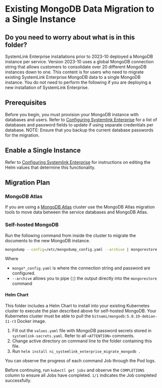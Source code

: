 # Existing MongoDB Data Migration to a Single Instance

## Do you need to worry about what is in this folder?

SystemLink Enterprise installations prior to 2023-10 deployed a MongoDB instance per service. Version 2023-10 uses a global MongoDB connection string that allows customers to consolidate over 20 different MongoDB instances down to one. This content is for users who need to migrate existing SystemLink Enterprise MongoDB data to a single MongoDB instance. You do not need to perform the following if you are deploying a new installation of SystemLink Enterprise.

## Prerequisites

Before you begin, you must provision your MongoDB instance with databases and users. Refer to [Configuring Systemlink Enterprise](https://www.ni.com/docs/en-US/bundle/systemlink-enterprise/page/config-systemlink-enterprise.html) for a list of databases and password fields to update if using separate credentials per database. NOTE: Ensure that you backup the current database passwords for the migration.

## Enable a Single Instance

Refer to [Configuring Systemlink Enterprise](https://www.ni.com/docs/en-US/bundle/systemlink-enterprise/page/config-systemlink-enterprise.html) for instructions on editing the Helm values that determine this functionality.

## Migration Plan

### MongoDB Atlas

If you are using a [MongoDB Atlas](https://www.ni.com/r/mongodbatalas) cluster use the MongoDB Atlas migration tools to move data between the service databases and MongoDB Atlas.

### Self-hosted MongoDB

Run the following command from inside the cluster to migrate the documents to the new MongoDB instance.

```sh
mongodump --config=/etc/mongodump_config.yaml --archive | mongorestore --archive --config=/etc/mongorestore_config.yaml
```

Where

- `mongo*_config.yaml` is where the connection string and password are configured.
- `--archive` allows you to pipe (`|`) the output directly into the `mongorestore` command

#### Helm Chart

This folder includes a Helm Chart to install into your existing Kubernetes cluster to execute the plan described above for self-hosted MongoDB. Your Kubernetes cluster must be able to pull the `bitnami/mongodb:5.0.19-debian-11-r3` Docker image.

1. Fill out the `values.yaml` file with MongoDB password secrets stored in `systemlink-secrets.yaml`. Refer to all `<ATTENTION>` comments.
2. Change active directory on command line to the folder containing this file.
3. Run `helm install ni_systemlink_enterprise_migrate_mongodb .`

You can observe the progress of each command Job through the Pod logs.

Before continuing, run `kubectl get jobs` and observe the `COMPLETIONS` column to ensure all Jobs have completed. `1/1` indicates the Job completed successfully.
